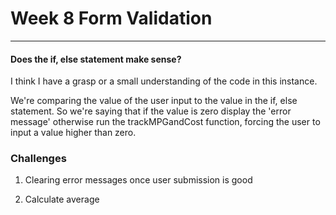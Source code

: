 # Week 8 Form Validation
---

#### Does the if, else statement make sense?
I think I have a grasp or a small understanding of the code in this instance. <br>

We're comparing the value of the user input to the value in the if, else statement. So we're saying that if the value is zero display the 'error message' otherwise run the trackMPGandCost function, forcing the user to input a value higher than zero.<br>

### Challenges

1. Clearing error messages once user submission is good


2. Calculate average
